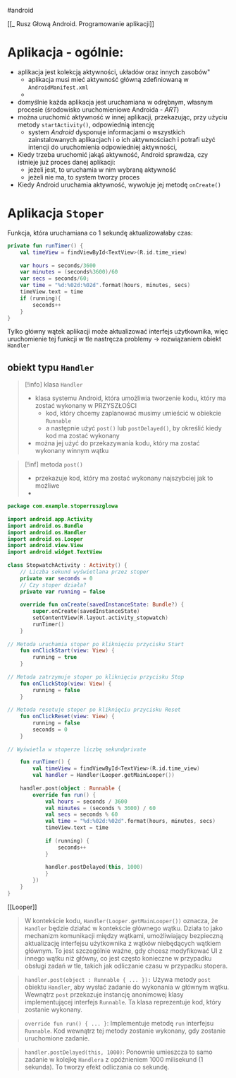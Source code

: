 #android 

[[_ Rusz Głową Android. Programowanie aplikacji]]

# Aplikacja - ogólnie:
- aplikacja jest kolekcją aktywności, układów oraz innych zasobów"
	- aplikacja musi mieć aktywność główną zdefiniowaną w `AndroidManifest.xml`
	- 
- domyślnie każda aplikacja jest uruchamiana w odrębnym, własnym procesie (środowisko uruchomieniowe Androida - *ART*)
- można uruchomić aktywność w innej aplikacji, przekazując, przy użyciu metody `startActivity()`, odpowiednią intencję
	- system *Android* dysponuje informacjami o wszystkich zainstalowanych aplikacjach i o ich aktywnościach i potrafi użyć intencji do uruchomienia odpowiedniej aktywności,
- Kiedy trzeba uruchomić jakąś aktywność, Android sprawdza, czy istnieje już proces danej aplikacji:
	- jeżeli jest, to uruchamia w nim wybraną aktywność
	- jeżeli nie ma, to system tworzy proces
- Kiedy Android uruchamia aktywność, wywołuje jej metodę `onCreate()`


# Aplikacja `Stoper`

Funkcja, która uruchamiana co 1 sekundę aktualizowałaby czas:
```kotlin
private fun runTimer() {  
	val timeView = findViewById<TextView>(R.id.time_view)  
	  
	var hours = seconds/3600  
	var minutes = (seconds%3600)/60  
	var secs = seconds/60;  
	var time = "%d:%02d:%02d".format(hours, minutes, secs)  
	timeView.text = time  
	if (running){  
		seconds++  
	}
}
```
Tylko główny wątek aplikacji może aktualizować interfejs użytkownika, więc uruchomienie tej funkcji w tle nastręcza problemy -> rozwiązaniem obiekt `Handler`

## obiekt typu `Handler`
>[!info] klasa `Handler`
>- klasa systemu Android, która umożliwia tworzenie kodu, który ma zostać wykonany w PRZYSZŁOŚCI
>	- kod, który chcemy zaplanować musimy umieścić w obiekcie `Runnable`
>	- a następnie użyć `post()` lub `postDelayed()`, by określić kiedy kod ma zostać wykonany
>- można jej użyć do przekazywania kodu, który ma zostać wykonany winnym wątku
>

>[!inf] metoda `post()`
>  - przekazuje kod, który ma zostać wykonany najszybciej jak to możliwe
>  - 

```kotlin
package com.example.stoperruszglowa  
  
import android.app.Activity  
import android.os.Bundle  
import android.os.Handler  
import android.os.Looper  
import android.view.View  
import android.widget.TextView  
  
class StopwatchActivity : Activity() {  
	// Liczba sekund wyświetlana przez stoper  
	private var seconds = 0  
	// Czy stoper działa?  
	private var running = false  
  
	override fun onCreate(savedInstanceState: Bundle?) {  
		super.onCreate(savedInstanceState)  
		setContentView(R.layout.activity_stopwatch)  
		runTimer()  
	}  
  
// Metoda uruchamia stoper po kliknięciu przycisku Start  
	fun onClickStart(view: View) {  
		running = true  
	}  
	  
// Metoda zatrzymuje stoper po kliknięciu przycisku Stop  
	fun onClickStop(view: View) {  
		running = false  
	}  
  
// Metoda resetuje stoper po kliknięciu przycisku Reset  
	fun onClickReset(view: View) {  
		running = false  
		seconds = 0  
	}  
  
// Wyświetla w stoperze liczbę sekundprivate 

	fun runTimer() {  
		val timeView = findViewById<TextView>(R.id.time_view)  
		val handler = Handler(Looper.getMainLooper())  
  
	handler.post(object : Runnable {  
		override fun run() {  
			val hours = seconds / 3600  
			val minutes = (seconds % 3600) / 60  
			val secs = seconds % 60  
			val time = "%d:%02d:%02d".format(hours, minutes, secs)  
			timeView.text = time  
			  
			if (running) {  
				seconds++  
			}  
			  
			handler.postDelayed(this, 1000)  
			}  
		})  
	}  
}
```

[[Looper]]
> W kontekście kodu, `Handler(Looper.getMainLooper())` oznacza, że `Handler` będzie działać w kontekście głównego wątku. Działa to jako mechanizm komunikacji między wątkami, umożliwiający bezpieczną aktualizację interfejsu użytkownika z wątków niebędących wątkiem głównym. To jest szczególnie ważne, gdy chcesz modyfikować UI z innego wątku niż główny, co jest często konieczne w przypadku obsługi zadań w tle, takich jak odliczanie czasu w przypadku stopera.

> `handler.post(object : Runnable { ... }):` 
> Używa metody `post` obiektu `Handler`, aby wysłać zadanie do wykonania w głównym wątku. Wewnątrz `post` przekazuje instancję anonimowej klasy implementującej interfejs `Runnable`. Ta klasa reprezentuje kod, który zostanie wykonany.

> `override fun run() { ... }`: 
> Implementuje metodę `run` interfejsu `Runnable`. Kod wewnątrz tej metody zostanie wykonany, gdy zostanie uruchomione zadanie.

> `handler.postDelayed(this, 1000)`: 
> Ponownie umieszcza to samo zadanie w kolejkę `Handlera` z opóźnieniem 1000 milisekund (1 sekunda). To tworzy efekt odliczania co sekundę.
















